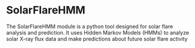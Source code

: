 # SolarFlareHMM
The SolarFlareHMM module is a python tool designed for solar flare analysis and prediction. It uses Hidden Markov Models (HMMs) to analyze solar X-ray flux data and make predictions about future solar flare activity
